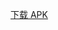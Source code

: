 [下载 APK](https://raw.githubusercontent.com/CaoBaoWang/keep-account-5-/master/unpackage/release/apk/%E6%B5%B7%E7%BB%B5%E8%AE%B0%E8%B4%A6.apk)
